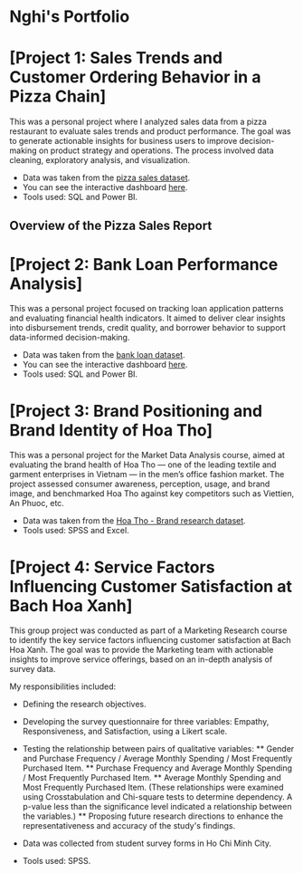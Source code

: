 # Nghi's Portfolio

# [Project 1: Sales Trends and Customer Ordering Behavior in a Pizza Chain]

This was a personal project where I analyzed sales data from a pizza restaurant to evaluate sales trends and product performance. The goal was to generate actionable insights for business users to improve decision-making on product strategy and operations. The process involved data cleaning, exploratory analysis, and visualization.

* Data was taken from the [pizza sales dataset](https://ntlink.co/pizza-sales-dataset).
* You can see the interactive dashboard [here](https://ntlink.co/pizza-sales-report).
* Tools used: SQL and Power BI.

## Overview of the Pizza Sales Report


# [Project 2: Bank Loan Performance Analysis]

This was a personal project focused on tracking loan application patterns and evaluating financial health indicators. It aimed to deliver clear insights into disbursement trends, credit quality, and borrower behavior to support data-informed decision-making.

* Data was taken from the [bank loan dataset](https://ntlink.co/financial-loan-dataset).
* You can see the interactive dashboard [here](https://ntlink.co/bank-loan-report).
* Tools used: SQL and Power BI.

# [Project 3: Brand Positioning and Brand Identity of Hoa Tho]

This was a personal project for the Market Data Analysis course, aimed at evaluating the brand health of Hoa Tho — one of the leading textile and garment enterprises in Vietnam — in the men’s office fashion market. The project assessed consumer awareness, perception, usage, and brand image, and benchmarked Hoa Tho against key competitors such as Viettien, An Phuoc, etc.

* Data was taken from the [Hoa Tho - Brand research dataset](https://ntlink.co/Hoa-Tho-Brand-research-dataset).
* Tools used: SPSS and Excel.

# [Project 4: Service Factors Influencing Customer Satisfaction at Bach Hoa Xanh]

This group project was conducted as part of a Marketing Research course to identify the key service factors influencing customer satisfaction at Bach Hoa Xanh. The goal was to provide the Marketing team with actionable insights to improve service offerings, based on an in-depth analysis of survey data.

My responsibilities included:
* Defining the research objectives.
* Developing the survey questionnaire for three variables: Empathy, Responsiveness, and Satisfaction, using a Likert scale.
* Testing the relationship between pairs of qualitative variables:
** Gender and Purchase Frequency / Average Monthly Spending / Most Frequently Purchased Item.
** Purchase Frequency and Average Monthly Spending / Most Frequently Purchased Item.
** Average Monthly Spending and Most Frequently Purchased Item.
(These relationships were examined using Crosstabulation and Chi-square tests to determine dependency. A p-value less than the significance level indicated a relationship between the variables.)
** Proposing future research directions to enhance the representativeness and accuracy of the study's findings.

* Data was collected from student survey forms in Ho Chi Minh City.
* Tools used: SPSS.

